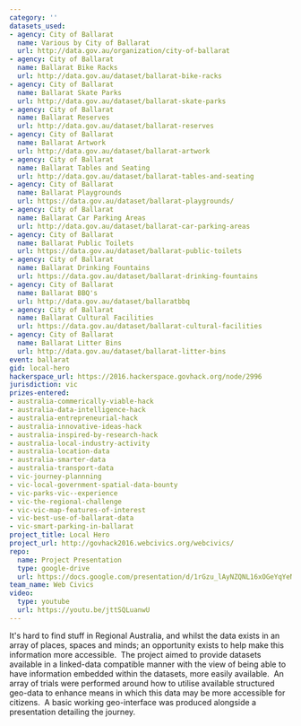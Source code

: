 ```yaml
---
category: ''
datasets_used:
- agency: City of Ballarat
  name: Various by City of Ballarat
  url: http://data.gov.au/organization/city-of-ballarat
- agency: City of Ballarat
  name: Ballarat Bike Racks
  url: http://data.gov.au/dataset/ballarat-bike-racks
- agency: City of Ballarat
  name: Ballarat Skate Parks
  url: http://data.gov.au/dataset/ballarat-skate-parks
- agency: City of Ballarat
  name: Ballarat Reserves
  url: http://data.gov.au/dataset/ballarat-reserves
- agency: City of Ballarat
  name: Ballarat Artwork
  url: http://data.gov.au/dataset/ballarat-artwork
- agency: City of Ballarat
  name: Ballarat Tables and Seating
  url: http://data.gov.au/dataset/ballarat-tables-and-seating
- agency: City of Ballarat
  name: Ballarat Playgrounds
  url: https://data.gov.au/dataset/ballarat-playgrounds/
- agency: City of Ballarat
  name: Ballarat Car Parking Areas
  url: http://data.gov.au/dataset/ballarat-car-parking-areas
- agency: City of Ballarat
  name: Ballarat Public Toilets
  url: https://data.gov.au/dataset/ballarat-public-toilets
- agency: City of Ballarat
  name: Ballarat Drinking Fountains
  url: https://data.gov.au/dataset/ballarat-drinking-fountains
- agency: City of Ballarat
  name: Ballarat BBQ's
  url: http://data.gov.au/dataset/ballaratbbq
- agency: City of Ballarat
  name: Ballarat Cultural Facilities
  url: https://data.gov.au/dataset/ballarat-cultural-facilities
- agency: City of Ballarat
  name: Ballarat Litter Bins
  url: http://data.gov.au/dataset/ballarat-litter-bins
event: ballarat
gid: local-hero
hackerspace_url: https://2016.hackerspace.govhack.org/node/2996
jurisdiction: vic
prizes-entered:
- australia-commerically-viable-hack
- australia-data-intelligence-hack
- australia-entrepreneurial-hack
- australia-innovative-ideas-hack
- australia-inspired-by-research-hack
- australia-local-industry-activity
- australia-location-data
- australia-smarter-data
- australia-transport-data
- vic-journey-plannning
- vic-local-government-spatial-data-bounty
- vic-parks-vic--experience
- vic-the-regional-challenge
- vic-vic-map-features-of-interest
- vic-best-use-of-ballarat-data
- vic-smart-parking-in-ballarat
project_title: Local Hero
project_url: http://govhack2016.webcivics.org/webcivics/
repo:
  name: Project Presentation
  type: google-drive
  url: https://docs.google.com/presentation/d/1rGzu_lAyNZQNL16xOGeYqYeNHGNbelK0ja0AL5SoftQ/edit?usp=sharing
team_name: Web Civics
video:
  type: youtube
  url: https://youtu.be/jttSQLuanwU
---
```


It's hard to find stuff in Regional Australia, and whilst the data exists in an array of places, spaces and minds; an opportunity exists to help make this information more accessible. 
The project aimed to provide datasets available in a linked-data compatible manner with the view of being able to have information embedded within the datasets, more easily available.  An array of trials were performed around how to utilise available structured geo-data to enhance means in which this data may be more accessible for citizens.  A basic working geo-interface was produced alongside a presentation detailing the journey.